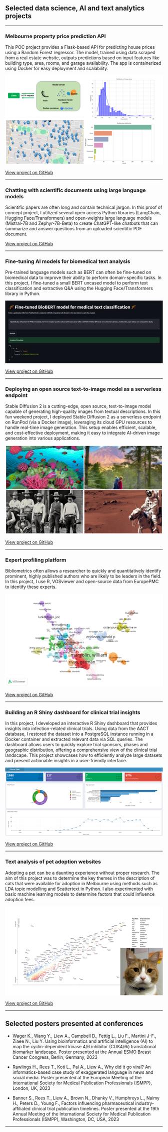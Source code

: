 ## Selected data science, AI and text analytics projects

---
### Melbourne property price prediction API

This POC project provides a Flask-based API for predicting house prices using a Random Forest regressor. The model, trained using data scraped from a real estate website, outputs predictions based on input features like building type, area, rooms, and garage availability. The app is containerized using Docker for easy deployment and scalability.

<img src="images/melbourne-property-collage.png?raw=true"/>

[View project on GitHub](https://github.com/andrewliew86/Melbourne-property-price-prediction-model)

---
### Chatting with scientific documents using large language models

Scientific papers are often long and contain technical jargon. In this proof of concept project, I utilized several open access Python libraries (LangChain, Hugging Face/Transformers) and open-weights large language models (Mistral-7B and Zephyr-7B-Beta) to create ChatGPT-like chatbots that can summarize and answer questions from an uploaded scientific PDF document.  

[View project on GitHub](https://github.com/andrewliew86/Document-chatbot-with-large-language-models)

---
### Fine-tuning AI models for biomedical text analysis

Pre-trained language models such as BERT can often be fine-tuned on biomedical data to improve their ability to perform domain-specific tasks. In this project, I fine-tuned a small BERT uncased model to perform text classification and extractive Q&A using the Hugging Face/Transformers library in Python.  

<img src="images/streamlit-image.PNG?raw=true"/>

[View project on GitHub](https://github.com/andrewliew86/Deep-learning-tools-for-biomedical-text/tree/main)

---
### Deploying an open source text-to-image model as a serverless endpoint

Stable Diffusion 2 is a cutting-edge, open source, text-to-image model capable of generating high-quality images from textual descriptions. In this fun weekend project, I deployed Stable Diffusion 2 as a serverless endpoint on RunPod (via a Docker image), leveraging its cloud GPU resources to handle real-time image generation. This setup enables efficient, scalable, and cost-effective deployment, making it easy to integrate AI-driven image generation into various applications.

<img src="images/photo-collage-wide.png?raw=true"/>

[View project on GitHub](https://github.com/andrewliew86/Text-to-image-generation-model-deployment)

---
### Expert profiling platform

Bibliometrics often allows a researcher to quickly and quantitatively identify prominent, highly published authors who are likely to be leaders in the field. In this project, I use R, VOSviewer and open-source data from EuropePMC to identify these experts.  

<img src="images/network_plot2.png?raw=true"/>

[View project on GitHub](https://github.com/andrewliew86/Basic-expert-identification-profiling-app-with-R)

---
### Building an R Shiny dashboard for clinical trial insights

In this project, I developed an interactive R Shiny dashboard that provides insights into infection-related clinical trials. Using data from the AACT database, I restored the dataset into a PostgreSQL instance running in a Docker container and extracted relevant data via SQL queries. The dashboard allows users to quickly explore trial sponsors, phases and geographic distribution, offering a comprehensive view of the clinical trial landscape. This project showcases how to efficiently analyze large datasets and present actionable insights in a user-friendly interface.

<img src="images/dashboard.PNG?raw=true"/>

[View project on GitHub](https://github.com/andrewliew86/rshiny-clinical-trial-dashboard)

---
### Text analysis of pet adoption websites

Adopting a pet can be a daunting experience without proper research. The aim of this project was to determine the key themes in the description of cats that were available for adoption in Melbourne using methods such as LDA topic modelling and Scattertext in Python. I also experimented with basic machine learning models to determine factors that could influence adoption fees.

<img src="images/scatter-text.png?raw=true"/>

[View project on GitHub](https://github.com/andrewliew86/Cat-adoption-text-analysis-and-fee-prediction/tree/main)

---
## Selected posters presented at conferences

- Wager K., Wang Y., Liew A., Campbell D., Fettig L., Liu F., Martini J-F., Ziaee N., Liu Y. Using bioinformatics and artificial intelligence (AI) to map the cyclin-dependent kinase 4/6 inhibitor (CDK4/6i) translational biomarker landscape. Poster presented at the Annual ESMO Breast Cancer Congress, Berlin, Germany, 2023

- Rawlings H., Rees T., Koti L., Pal A., Liew A., Why did it go viral? An informatics-based case study of exaggerated language in news and social media. Poster presented at the European Meeting of the International Society for Medical Publication Professionals (ISMPP), London, UK, 2023

- Banner S., Rees T., Liew A., Brown N., Dhanky V., Humphreys L., Naimy H., Peters D., Young F., Factors influencing pharmaceutical industry-affiliated clinical trial publication timelines. Poster presented at the 19th Annual Meeting of the International Society for Medical Publication Professionals (ISMPP), Washington, DC, USA, 2023
  
---


